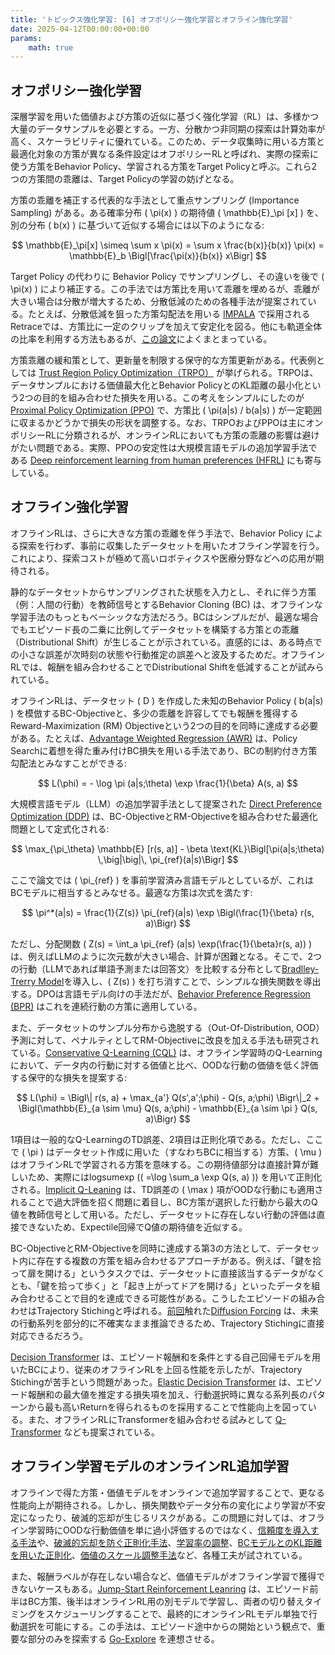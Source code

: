 ```yaml
---
title: 'トピックス強化学習: [6] オフポリシー強化学習とオフライン強化学習'
date: 2025-04-12T00:00:00+00:00
params:
    math: true
---
```


## オフポリシー強化学習

深層学習を用いた価値および方策の近似に基づく強化学習（RL）は、多様かつ大量のデータサンプルを必要とする。一方、分散かつ非同期の探索は計算効率が高く、スケーラビリティに優れている。このため、データ収集時に用いる方策と最適化対象の方策が異なる条件設定はオフポリシーRLと呼ばれ、実際の探索に使う方策をBehavior Policy、学習される方策をTarget Policyと呼ぶ。これら2つの方策間の乖離は、Target Policyの学習の妨げとなる。

方策の乖離を補正する代表的な手法として重点サンプリング (Importance Sampling) がある。ある確率分布 \( \pi(x) \) の期待値 \( \mathbb{E}_\pi [x] \) を、別の分布 \( b(x) \) に基づいて近似する場合には以下のようになる:

$$
\mathbb{E}_\pi[x] \simeq \sum x \pi(x) = \sum x \frac{b(x)}{b(x)} \pi(x) = \mathbb{E}_b \Bigl[\frac{\pi(x)}{b(x)} x\Bigr]
$$

Target Policy の代わりに Behavior Policy でサンプリングし、その違いを後で \( \pi(x) \) により補正する。この手法では方策比を用いて乖離を埋めるが、乖離が大きい場合は分散が増大するため、分散低減のための各種手法が提案されている。たとえば、分散低減を狙った方策勾配法を用いる [IMPALA](https://arxiv.org/abs/1802.01561) で採用されるRetraceでは、方策比に一定のクリップを加えて安定化を図る。他にも軌道全体の比率を利用する方法もあるが、[この論文](https://arxiv.org/abs/2005.01643)によくまとまっている。

方策乖離の緩和策として、更新量を制限する保守的な方策更新がある。代表例としては [Trust Region Policy Optimization（TRPO）](https://arxiv.org/abs/1502.05477) が挙げられる。TRPOは、データサンプルにおける価値最大化とBehavior PolicyとのKL距離の最小化という2つの目的を組み合わせた損失を用いる。この考えをシンプルにしたのが [Proximal Policy Optimization (PPO)](https://arxiv.org/abs/1707.06347) で、方策比 \( \pi(a|s) / b(a|s) \) が一定範囲に収まるかどうかで損失の形状を調整する。なお、TRPOおよびPPOは主にオンポリシーRLに分類されるが、オンラインRLにおいても方策の乖離の影響は避けがたい問題である。実際、PPOの安定性は大規模言語モデルの追加学習手法である [Deep reinforcement learning from human preferences (HFRL)](https://arxiv.org/abs/1706.03741) にも寄与している。

## オフライン強化学習

オフラインRLは、さらに大きな方策の乖離を伴う手法で、Behavior Policy による探索を行わず、事前に収集したデータセットを用いたオフライン学習を行う。これにより、探索コストが極めて高いロボティクスや医療分野などへの応用が期待される。

静的なデータセットからサンプリングされた状態を入力とし、それに伴う方策（例：人間の行動）を教師信号とするBehavior Cloning (BC) は、オフラインな学習手法のもっともベーシックな方法だろう。BCはシンプルだが、最適な場合でもエピソード長の二乗に比例してデータセットを構築する方策との乖離（Distributional Shift）が生じることが示されている。直感的には、ある時点での小さな誤差が次時刻の状態や行動推定の誤差へと波及するためだ。オフラインRLでは、報酬を組み合わせることでDistributional Shiftを低減することが試みられている。

オフラインRLは、データセット \( D \) を作成した未知のBehavior Policy \( b(a|s) \) を模倣するBC-Objectiveと、多少の乖離を許容してでも報酬を獲得するReward-Maximization (RM) Objectiveという2つの目的を同時に達成する必要がある。たとえば、[Advantage Weighted Regression (AWR)](https://arxiv.org/abs/1910.00177) は、Policy Searchに着想を得た重み付けBC損失を用いる手法であり、BCの制約付き方策勾配法とみなすことができる:

$$
L(\phi) = - \log \pi (a|s;\theta) \exp \frac{1}{\beta} A(s, a)
$$

大規模言語モデル（LLM）の追加学習手法として提案された [Direct Preference Optimization (DDP)](https://arxiv.org/abs/2305.18290) は、BC-ObjectiveとRM-Objectiveを組み合わせた最適化問題として定式化される:

$$
\max_{\pi_\theta} \mathbb{E} [r(s, a)] - \beta \text{KL}\Bigl[\pi(a|s;\theta) \,\big|\big|\, \pi_{ref}(a|s)\Bigr]
$$

ここで論文では \( \pi_{ref} \) を事前学習済み言語モデルとしているが、これはBCモデルに相当するとみなせる。最適な方策は次式を満たす:

$$
\pi^*(a|s) = \frac{1}{Z(s)} \pi_{ref}(a|s) \exp \Bigl(\frac{1}{\beta} r(s, a)\Bigr)
$$

ただし、分配関数 \( Z(s) = \int_a \pi_{ref} (a|s) \exp(\frac{1}{\beta}r(s, a)) \) は、例えばLLMのように次元数が大きい場合、計算が困難となる。そこで、2つの行動（LLMであれば単語予測または回答文）を比較する分布として[Bradlley-Trerry Model](https://en.wikipedia.org/wiki/Bradley%E2%80%93Terry_model)を導入し、\( Z(s) \) を打ち消すことで、シンプルな損失関数を導出する。DPOは言語モデル向けの手法だが、[Behavior Preference Regression (BPR)](https://arxiv.org/abs/2503.00930) はこれを連続行動の方策に適用している。

また、データセットのサンプル分布から逸脱する（Out-Of-Distribution, OOD）予測に対して、ペナルティとしてRM-Objectiveに改良を加える手法も研究されている。[Conservative Q-Learning (CQL)](https://arxiv.org/abs/2006.04779) は、オフライン学習時のQ-Learningにおいて、データ内の行動に対する価値と比べ、OODな行動の価値を低く評価する保守的な損失を提案する:

$$
L(\phi) = \Bigl\| r(s, a) + \max_{a'} Q(s',a';\phi) - Q(s, a;\phi) \Bigr\|_2  + \Bigl(\mathbb{E}_{a \sim \mu} Q(s, a;\phi) - \mathbb{E}_{a \sim \pi } Q(s, a)\Bigr)
$$

1項目は一般的なQ-LearningのTD誤差、2項目は正則化項である。ただし、ここで \( \pi \) はデータセット作成に用いた（すなわちBCに相当する）方策、\( \mu \) はオフラインRLで学習される方策を意味する。この期待値部分は直接計算が難しいため、実際にはlogsumexp (\( =\log \sum_a \exp Q(s, a) \)) を用いて正則化される。[Implicit Q-Leaning](https://arxiv.org/abs/2110.06169) は、TD誤差の \( \max \) 項がOODな行動にも適用されることで過大評価を招く問題に着目し、BC方策が選択した行動から最大のQ値を教師信号として用いる。ただし、データセットに存在しない行動の評価は直接できないため、Expectile回帰でQ値の期待値を近似する。

BC-ObjectiveとRM-Objectiveを同時に達成する第3の方法として、データセット内に存在する複数の方策を組み合わせるアプローチがある。例えば、「鍵を拾って扉を開ける」というタスクでは、データセットに直接該当するデータがなくとも、「鍵を拾って歩く」と「起き上がってドアを開ける」といったデータを組み合わせることで目的を達成できる可能性がある。こうしたエピソードの組み合わせはTrajectory Stichingと呼ばれる。[前回](/posts/rl/model-based-rl-and-planning/)触れた[Diffusion Forcing](https://arxiv.org/abs/2407.01392) は、未来の行動系列を部分的に不確実なまま推論できるため、Trajectory Stichingに直接対応できるだろう。

[Decision Transformer](https://arxiv.org/abs/2106.01345) は、エピソード報酬和を条件とする自己回帰モデルを用いたBCにより、従来のオフラインRLを上回る性能を示したが、Trajectory Stichingが苦手という問題があった。[Elastic Decision Transformer](https://arxiv.org/abs/2307.02484) は、エピソード報酬和の最大値を推定する損失項を加え、行動選択時に異なる系列長のパターンから最も高いReturnを得られるものを採用することで性能向上を図っている。また、オフラインRLにTransformerを組み合わせる試みとして [Q-Transformer](https://arxiv.org/abs/2309.10150) なども提案されている。

## オフライン学習モデルのオンラインRL追加学習

オフラインで得た方策・価値モデルをオンラインで追加学習することで、更なる性能向上が期待される。しかし、損失関数やデータ分布の変化により学習が不安定になったり、破滅的忘却が生じるリスクがある。この問題に対しては、オフライン学習時にOODな行動価値を単に過小評価するのではなく、[信頼度を導入する手法](https://arxiv.org/abs/2212.04607)や、[破滅的忘却を防ぐ正則化手法](https://arxiv.org/abs/2402.02868)、[学習率の調整](http://arxiv.org/abs/2301.07302)、[BCモデルとのKL距離を用いた正則化](https://arxiv.org/abs/2206.11795)、[価値のスケール調整手法](http://arxiv.org/abs/2303.05479)など、各種工夫が試されている。

また、報酬ラベルが存在しない場合など、価値モデルがオフライン学習で獲得できないケースもある。[Jump-Start Reinforcement Leanring](https://arxiv.org/abs/2204.02372) は、エピソード前半はBC方策、後半はオンラインRL用の別モデルで学習し、両者の切り替えタイミングをスケジューリングすることで、最終的にオンラインRLモデル単独で行動選択を可能にする。この手法は、エピソード途中からの開始という観点で、重要な部分のみを探索する [Go-Explore](https://www.nature.com/articles/s41586-020-03157-9) を連想させる。